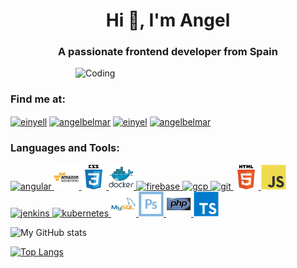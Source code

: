 <h1 align="center">Hi 👋, I'm Angel</h1>
<h3 align="center">A passionate frontend developer from Spain</h3>
<img align="right" alt="Coding" width="400" src="https://cdn.dribbble.com/users/1162077/screenshots/3848914/programmer.gif")
<p dir="auto">
<img src="https://camo.githubusercontent.com/680a34d5c96a7c2800bab5c5aab40ffa93e760923935f974fafa43ed19490b17/68747470733a2f2f696d672e736869656c64732e696f2f62616467652f436f64652d48544d4c2d696e666f726d6174696f6e616c3f7374796c653d666c6174266c6f676f3d2533434c4f474f5f4e414d45253345266c6f676f436f6c6f723d776869746526636f6c6f723d453334463236" alt="" data-canonical-src="https://img.shields.io/badge/Code-HTML-informational?style=flat&amp;logo=%3CLOGO_NAME%3E&amp;logoColor=white&amp;color=E34F26" style="max-width: 100%;"><img src="https://camo.githubusercontent.com/0cf68a8e96282daed4aea505e0564a7982ef6b1e2939c4ce899a18da2fc372f4/68747470733a2f2f696d672e736869656c64732e696f2f62616467652f436f64652d4353532d696e666f726d6174696f6e616c3f7374796c653d666c6174266c6f676f3d2533434c4f474f5f4e414d45253345266c6f676f436f6c6f723d776869746526636f6c6f723d313537324236" alt="" data-canonical-src="https://img.shields.io/badge/Code-CSS-informational?style=flat&amp;logo=%3CLOGO_NAME%3E&amp;logoColor=white&amp;color=1572B6" style="max-width: 100%;">
<img src="https://camo.githubusercontent.com/70f3731c71cb80eae1a70d51936f2e16a463fdcb7ced599a4143ff41a5418ea5/68747470733a2f2f696d672e736869656c64732e696f2f62616467652f50726570726f6365736f722d534353532d696e666f726d6174696f6e616c3f7374796c653d666c6174266c6f676f3d2533434c4f474f5f4e414d45253345266c6f676f436f6c6f723d776869746526636f6c6f723d433936313935" alt="" data-canonical-src="https://img.shields.io/badge/Preprocesor-SCSS-informational?style=flat&amp;logo=%3CLOGO_NAME%3E&amp;logoColor=white&amp;color=C96195" style="max-width: 100%;">
<img src="https://camo.githubusercontent.com/7e9e218f5b3af2e870cc07657915b7e771be8cb8079ac82813fae8780e6fae88/68747470733a2f2f696d672e736869656c64732e696f2f62616467652f4672616d65776f726b2d426f6f7473747261702d696e666f726d6174696f6e616c3f7374796c653d666c6174266c6f676f3d2533434c4f474f5f4e414d45253345266c6f676f436f6c6f723d776869746526636f6c6f723d373935324233" alt="" data-canonical-src="https://img.shields.io/badge/Framework-Bootstrap-informational?style=flat&amp;logo=%3CLOGO_NAME%3E&amp;logoColor=white&amp;color=7952B3" style="max-width: 100%;">
<img src="https://camo.githubusercontent.com/1f3be1c777f033b1999eab1e38c6615071e7ba75202387df89dceb6b137a263d/68747470733a2f2f696d672e736869656c64732e696f2f62616467652f436f64652d4a6176615363726970742d696e666f726d6174696f6e616c3f7374796c653d666c6174266c6f676f3d2533434c4f474f5f4e414d45253345266c6f676f436f6c6f723d776869746526636f6c6f723d463744463145" alt="" data-canonical-src="https://img.shields.io/badge/Code-JavaScript-informational?style=flat&amp;logo=%3CLOGO_NAME%3E&amp;logoColor=white&amp;color=F7DF1E" style="max-width: 100%;">
<img src="https://camo.githubusercontent.com/6d7bcee54b1db675256f4cf0606243ec389d2f016b080063b0123f13a8fca82a/68747470733a2f2f696d672e736869656c64732e696f2f62616467652f4672616d65776f726b2d5675654a732d696e666f726d6174696f6e616c3f7374796c653d666c6174266c6f676f3d2533434c4f474f5f4e414d45253345266c6f676f436f6c6f723d776869746526636f6c6f723d334642323746" alt="" data-canonical-src="https://img.shields.io/badge/Framework-VueJs-informational?style=flat&amp;logo=%3CLOGO_NAME%3E&amp;logoColor=white&amp;color=3FB27F" style="max-width: 100%;">
<img src="https://camo.githubusercontent.com/50faf3e32e41120d02bc2c9b44c0ccd2ec28e1b40994838b904e757b82c063f5/68747470733a2f2f696d672e736869656c64732e696f2f62616467652f4c6962726172792d565545582d696e666f726d6174696f6e616c3f7374796c653d666c6174266c6f676f3d2533434c4f474f5f4e414d45253345266c6f676f436f6c6f723d776869746526636f6c6f723d333334373542" alt="" data-canonical-src="https://img.shields.io/badge/Library-VUEX-informational?style=flat&amp;logo=%3CLOGO_NAME%3E&amp;logoColor=white&amp;color=33475B" style="max-width: 100%;">
<img src="https://camo.githubusercontent.com/8a4d9775d0722939c7c2a6b7777577a938cc312fcc563517dcd3828e0b7185fb/68747470733a2f2f696d672e736869656c64732e696f2f62616467652f4672616d65776f726b2d416e67756c61722d696e666f726d6174696f6e616c3f7374796c653d666c6174266c6f676f3d2533434c4f474f5f4e414d45253345266c6f676f436f6c6f723d776869746526636f6c6f723d424430303245" alt="" data-canonical-src="https://img.shields.io/badge/Framework-Angular-informational?style=flat&amp;logo=%3CLOGO_NAME%3E&amp;logoColor=white&amp;color=BD002E" style="max-width: 100%;">
<img src="https://camo.githubusercontent.com/8b80cb0ef0e080c9f12b5e466fa6101b45267c900ddcdf491c3723bf989485bd/68747470733a2f2f696d672e736869656c64732e696f2f62616467652f436f64652d4e6f64654a732d696e666f726d6174696f6e616c3f7374796c653d666c6174266c6f676f3d2533434c4f474f5f4e414d45253345266c6f676f436f6c6f723d776869746526636f6c6f723d353339653433" alt="" data-canonical-src="https://img.shields.io/badge/Code-NodeJs-informational?style=flat&amp;logo=%3CLOGO_NAME%3E&amp;logoColor=white&amp;color=539e43" style="max-width: 100%;">
<img src="https://camo.githubusercontent.com/4529fc338327545232393f9e99c57fa10b78c251d54202a301157f66fbf80cf5/68747470733a2f2f696d672e736869656c64732e696f2f62616467652f4c6962726172792d4a51756572792d696e666f726d6174696f6e616c3f7374796c653d666c6174266c6f676f3d2533434c4f474f5f4e414d45253345266c6f676f436f6c6f723d776869746526636f6c6f723d303836344137" alt="" data-canonical-src="https://img.shields.io/badge/Library-JQuery-informational?style=flat&amp;logo=%3CLOGO_NAME%3E&amp;logoColor=white&amp;color=0864A7" style="max-width: 100%;">
<img src="https://camo.githubusercontent.com/a336cf40d01c31c76891002481145fd2bcbd83a1e426672cdee3f5ae136bbe32/68747470733a2f2f696d672e736869656c64732e696f2f62616467652f4150492d506f73746d616e2d696e666f726d6174696f6e616c3f7374796c653d666c6174266c6f676f3d2533434c4f474f5f4e414d45253345266c6f676f436f6c6f723d776869746526636f6c6f723d666636633337" alt="" data-canonical-src="https://img.shields.io/badge/API-Postman-informational?style=flat&amp;logo=%3CLOGO_NAME%3E&amp;logoColor=white&amp;color=ff6c37" style="max-width: 100%;">
<img src="https://camo.githubusercontent.com/81db1eb6ef1486d3acfe4d8931d399ea8597a2b39a3b84561310fc5fd1bca237/68747470733a2f2f696d672e736869656c64732e696f2f62616467652f456469746f722d5653436f64652d696e666f726d6174696f6e616c3f7374796c653d666c6174266c6f676f3d2533434c4f474f5f4e414d45253345266c6f676f436f6c6f723d776869746526636f6c6f723d323938316239" alt="" data-canonical-src="https://img.shields.io/badge/Editor-VSCode-informational?style=flat&amp;logo=%3CLOGO_NAME%3E&amp;logoColor=white&amp;color=2981b9" style="max-width: 100%;">
<img src="https://camo.githubusercontent.com/ee41115d21e74912830b451346f64107eba6ac737fe102abb51659381f29c5b4/68747470733a2f2f696d672e736869656c64732e696f2f62616467652f436f64652d4353686172702d696e666f726d6174696f6e616c3f7374796c653d666c6174266c6f676f3d2533434c4f474f5f4e414d45253345266c6f676f436f6c6f723d776869746526636f6c6f723d363832313761" alt="" data-canonical-src="https://img.shields.io/badge/Code-CSharp-informational?style=flat&amp;logo=%3CLOGO_NAME%3E&amp;logoColor=white&amp;color=68217a" style="max-width: 100%;">
<img src="https://camo.githubusercontent.com/0d87a640e465fc2e5e66f5f22c20f7f6545568965cb11c95cac08152cf900153/68747470733a2f2f696d672e736869656c64732e696f2f62616467652f436f64652d432b2b2d696e666f726d6174696f6e616c3f7374796c653d666c6174266c6f676f3d2533434c4f474f5f4e414d45253345266c6f676f436f6c6f723d776869746526636f6c6f723d303035383963" alt="" data-canonical-src="https://img.shields.io/badge/Code-C++-informational?style=flat&amp;logo=%3CLOGO_NAME%3E&amp;logoColor=white&amp;color=00589c" style="max-width: 100%;">
<img src="https://camo.githubusercontent.com/3787bac8eaa82bd469240b6511be75f65112c14d8437461bfdd9d04c34f51aaf/68747470733a2f2f696d672e736869656c64732e696f2f62616467652f4672616d65776f726b2d496f6e69632d696e666f726d6174696f6e616c3f7374796c653d666c6174266c6f676f3d2533434c4f474f5f4e414d45253345266c6f676f436f6c6f723d776869746526636f6c6f723d333637434637" alt="" data-canonical-src="https://img.shields.io/badge/Framework-Ionic-informational?style=flat&amp;logo=%3CLOGO_NAME%3E&amp;logoColor=white&amp;color=367CF7" style="max-width: 100%;">
<img src="https://camo.githubusercontent.com/f7bbecb35c6d74527429e7afa0dcf71bcae56c04bfeb78a1bb97791bfb2c56f7/68747470733a2f2f696d672e736869656c64732e696f2f62616467652f4c6962726172792d52656163744a732d696e666f726d6174696f6e616c3f7374796c653d666c6174266c6f676f3d2533434c4f474f5f4e414d45253345266c6f676f436f6c6f723d776869746526636f6c6f723d353042424437" alt="" data-canonical-src="https://img.shields.io/badge/Library-ReactJs-informational?style=flat&amp;logo=%3CLOGO_NAME%3E&amp;logoColor=white&amp;color=50BBD7" style="max-width: 100%;">
<img src="https://camo.githubusercontent.com/1c0848cc0b76e575d5963fc316417b0e22378d8d0c227e84c77554902f9d491e/68747470733a2f2f696d672e736869656c64732e696f2f62616467652f434d532d576f726450726573732d696e666f726d6174696f6e616c3f7374796c653d666c6174266c6f676f3d2533434c4f474f5f4e414d45253345266c6f676f436f6c6f723d776869746526636f6c6f723d323037313936" alt="" data-canonical-src="https://img.shields.io/badge/CMS-WordPress-informational?style=flat&amp;logo=%3CLOGO_NAME%3E&amp;logoColor=white&amp;color=207196" style="max-width: 100%;">
<img src="https://camo.githubusercontent.com/5b248465925239c2ba4e2fd2786a9064f9215ba0c191f500324822e1f88cd925/68747470733a2f2f696d672e736869656c64732e696f2f62616467652f56657273696f6e436f6e74726f6c2d4769742d696e666f726d6174696f6e616c3f7374796c653d666c6174266c6f676f3d2533434c4f474f5f4e414d45253345266c6f676f436f6c6f723d776869746526636f6c6f723d453834453331" alt="" data-canonical-src="https://img.shields.io/badge/VersionControl-Git-informational?style=flat&amp;logo=%3CLOGO_NAME%3E&amp;logoColor=white&amp;color=E84E31" style="max-width: 100%;">
<img src="https://camo.githubusercontent.com/6f07021f1f779d65c8b4514438e84a54da2c26a28a8b24833c7f3c88f38c0980/68747470733a2f2f696d672e736869656c64732e696f2f62616467652f44617461626173652d4e6f53514c2d696e666f726d6174696f6e616c3f7374796c653d666c6174266c6f676f3d2533434c4f474f5f4e414d45253345266c6f676f436f6c6f723d776869746526636f6c6f723d463743353242" alt="" data-canonical-src="https://img.shields.io/badge/Database-NoSQL-informational?style=flat&amp;logo=%3CLOGO_NAME%3E&amp;logoColor=white&amp;color=F7C52B" style="max-width: 100%;">
<img src="https://camo.githubusercontent.com/0254423f96bc7eb3d747eae286e5cc143b875aed74fb11bded8cf979b11fb81e/68747470733a2f2f696d672e736869656c64732e696f2f62616467652f436f64652d5048502d696e666f726d6174696f6e616c3f7374796c653d666c6174266c6f676f3d2533434c4f474f5f4e414d45253345266c6f676f436f6c6f723d776869746526636f6c6f723d373837636234" alt="" data-canonical-src="https://img.shields.io/badge/Code-PHP-informational?style=flat&amp;logo=%3CLOGO_NAME%3E&amp;logoColor=white&amp;color=787cb4" style="max-width: 100%;">
<img src="https://camo.githubusercontent.com/57ea98560da3e8e025bf98d7db430f7b3ce1c3a889b8506c11d549835be55fbb/68747470733a2f2f696d672e736869656c64732e696f2f62616467652f44657369676e2d50686f746f73686f702d696e666f726d6174696f6e616c3f7374796c653d666c6174266c6f676f3d2533434c4f474f5f4e414d45253345266c6f676f436f6c6f723d776869746526636f6c6f723d303031443334" alt="" data-canonical-src="https://img.shields.io/badge/Design-Photoshop-informational?style=flat&amp;logo=%3CLOGO_NAME%3E&amp;logoColor=white&amp;color=001D34" style="max-width: 100%;">
<img src="https://camo.githubusercontent.com/ad753f82164b4d050a50fd3b62ce856436154c6ec659ba4a2b9eabf32d2b9935/68747470733a2f2f696d672e736869656c64732e696f2f62616467652f44657369676e2d4c69676874726f6f6d2d696e666f726d6174696f6e616c3f7374796c653d666c6174266c6f676f3d2533434c4f474f5f4e414d45253345266c6f676f436f6c6f723d776869746526636f6c6f723d304132333246" alt="" data-canonical-src="https://img.shields.io/badge/Design-Lightroom-informational?style=flat&amp;logo=%3CLOGO_NAME%3E&amp;logoColor=white&amp;color=0A232F" style="max-width: 100%;"></p>
<h3 align="left">Find me at:</h3>
<p align="left">
<a href="https://twitter.com/einyell" target="blank"><img align="center" src="https://raw.githubusercontent.com/rahuldkjain/github-profile-readme-generator/master/src/images/icons/Social/twitter.svg" alt="einyell" height="30" width="40" /></a>
<a href="https://linkedin.com/in/angelbelmar" target="blank"><img align="center" src="https://raw.githubusercontent.com/rahuldkjain/github-profile-readme-generator/master/src/images/icons/Social/linked-in-alt.svg" alt="angelbelmar" height="30" width="40" /></a>
<a href="https://instagram.com/einyel" target="blank"><img align="center" src="https://raw.githubusercontent.com/rahuldkjain/github-profile-readme-generator/master/src/images/icons/Social/instagram.svg" alt="einyel" height="30" width="40" /></a>
<a href="https://www.youtube.com/c/angelbelmar" target="blank"><img align="center" src="https://raw.githubusercontent.com/rahuldkjain/github-profile-readme-generator/master/src/images/icons/Social/youtube.svg" alt="angelbelmar" height="30" width="40" /></a>
</p>

<h3 align="left">Languages and Tools:</h3>
<p align="left"> <a href="https://angular.io" target="_blank" rel="noreferrer"> <img src="https://angular.io/assets/images/logos/angular/angular.svg" alt="angular" width="40" height="40"/> </a> <a href="https://aws.amazon.com" target="_blank" rel="noreferrer"> <img src="https://raw.githubusercontent.com/devicons/devicon/master/icons/amazonwebservices/amazonwebservices-original-wordmark.svg" alt="aws" width="40" height="40"/> </a> <a href="https://www.w3schools.com/css/" target="_blank" rel="noreferrer"> <img src="https://raw.githubusercontent.com/devicons/devicon/master/icons/css3/css3-original-wordmark.svg" alt="css3" width="40" height="40"/> </a> <a href="https://www.docker.com/" target="_blank" rel="noreferrer"> <img src="https://raw.githubusercontent.com/devicons/devicon/master/icons/docker/docker-original-wordmark.svg" alt="docker" width="40" height="40"/> </a> <a href="https://firebase.google.com/" target="_blank" rel="noreferrer"> <img src="https://www.vectorlogo.zone/logos/firebase/firebase-icon.svg" alt="firebase" width="40" height="40"/> </a> <a href="https://cloud.google.com" target="_blank" rel="noreferrer"> <img src="https://www.vectorlogo.zone/logos/google_cloud/google_cloud-icon.svg" alt="gcp" width="40" height="40"/> </a> <a href="https://git-scm.com/" target="_blank" rel="noreferrer"> <img src="https://www.vectorlogo.zone/logos/git-scm/git-scm-icon.svg" alt="git" width="40" height="40"/> </a> <a href="https://www.w3.org/html/" target="_blank" rel="noreferrer"> <img src="https://raw.githubusercontent.com/devicons/devicon/master/icons/html5/html5-original-wordmark.svg" alt="html5" width="40" height="40"/> </a> <a href="https://developer.mozilla.org/en-US/docs/Web/JavaScript" target="_blank" rel="noreferrer"> <img src="https://raw.githubusercontent.com/devicons/devicon/master/icons/javascript/javascript-original.svg" alt="javascript" width="40" height="40"/> </a> <a href="https://www.jenkins.io" target="_blank" rel="noreferrer"> <img src="https://www.vectorlogo.zone/logos/jenkins/jenkins-icon.svg" alt="jenkins" width="40" height="40"/> </a> <a href="https://kubernetes.io" target="_blank" rel="noreferrer"> <img src="https://www.vectorlogo.zone/logos/kubernetes/kubernetes-icon.svg" alt="kubernetes" width="40" height="40"/> </a> <a href="https://www.mysql.com/" target="_blank" rel="noreferrer"> <img src="https://raw.githubusercontent.com/devicons/devicon/master/icons/mysql/mysql-original-wordmark.svg" alt="mysql" width="40" height="40"/> </a> <a href="https://www.photoshop.com/en" target="_blank" rel="noreferrer"> <img src="https://raw.githubusercontent.com/devicons/devicon/master/icons/photoshop/photoshop-line.svg" alt="photoshop" width="40" height="40"/> </a> <a href="https://www.php.net" target="_blank" rel="noreferrer"> <img src="https://raw.githubusercontent.com/devicons/devicon/master/icons/php/php-original.svg" alt="php" width="40" height="40"/> </a> <a href="https://www.typescriptlang.org/" target="_blank" rel="noreferrer"> <img src="https://raw.githubusercontent.com/devicons/devicon/master/icons/typescript/typescript-original.svg" alt="typescript" width="40" height="40"/> </a> </p>

![My GitHub stats](https://github-readme-stats.vercel.app/api?username=einyell&hide=contribs,prs&show_icons=true&theme=radical)

 [![Top Langs](https://github-readme-stats.vercel.app/api/top-langs/?username=einyell&layout=compact)](https://github.com/einyell/github-readme-stats)
